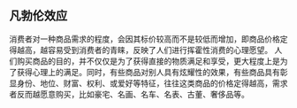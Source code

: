 ## 凡勃伦效应

消费者对一种商品需求的程度，会因其标价较高而不是较低而增加，即商品价格定得越高，越容易受到消费者的青睐，反映了人们进行挥霍性消费的心理愿望。
人们购买商品的目的，并不仅仅是为了获得直接的物质满足和享受，更大程度上是为了获得心理上的满足。同时，有些商品对别人具有炫耀性的效果，有些商品具有彰显身份、地位、财富、权利、或爱好等特征，往往这类商品的价格定得越高，需求者反而越愿意购买，比如豪宅、名画、名车、名表、古董、奢侈品等。
